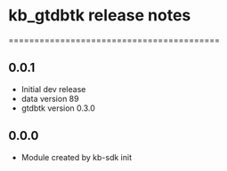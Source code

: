# kb_gtdbtk release notes
=========================================

0.0.1
-----
* Initial dev release
* data version 89
* gtdbtk version 0.3.0

0.0.0
-----
* Module created by kb-sdk init
